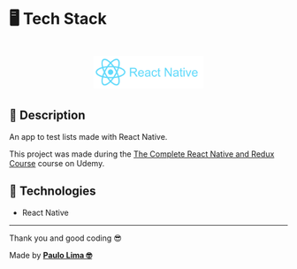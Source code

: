 # 🖥️ Tech Stack

<h1 align="center">
  <img src=".github/logo.png" width="200px" />
</h1>

## 🔎️ Description
An app to test lists made with React Native.

This project was made during the <a href="https://www.udemy.com/course/the-complete-react-native-and-redux-course/">The Complete React Native and Redux Course</a> course on Udemy.

## 🚀️ Technologies

- React Native
 
---

Thank you and good coding 😎️

Made by **<a href="https://paulophlp.github.io/portfolio/" target="__blank">Paulo Lima 🤓️</a>**